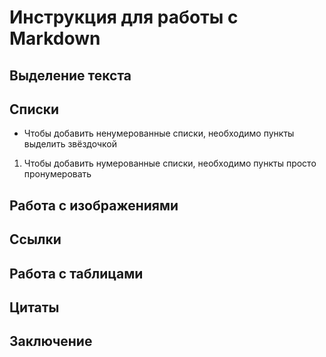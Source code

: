 # Инструкция для работы с Markdown

## Выделение текста

## Списки

* Чтобы добавить ненумерованные списки, необходимо пункты выделить звёздочкой

1. Чтобы добавить нумерованные списки, необходимо пункты просто пронумеровать

## Работа с изображениями

## Ссылки

## Работа с таблицами

## Цитаты

## Заключение